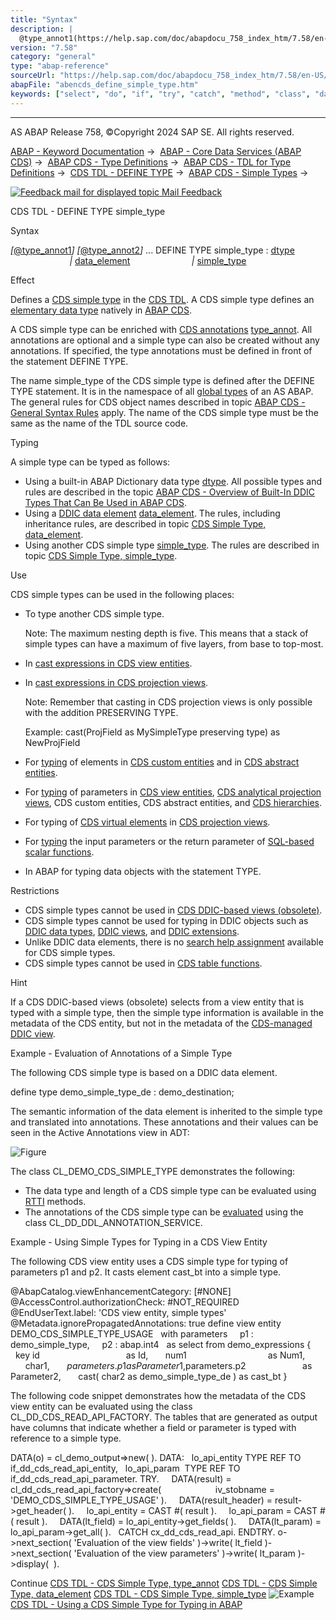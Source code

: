 ```yaml
---
title: "Syntax"
description: |
  @type_annot1(https://help.sap.com/doc/abapdocu_758_index_htm/7.58/en-US/abencds_simple_type_anno.htm) @type_annot2(https://help.sap.com/doc/abapdocu_758_index_htm/7.58/en-US/abencds_simple_type_anno.htm) ... DEFINE TYPE simple_type : dtype(https://help.sap.com/doc/abapdocu_7
version: "7.58"
category: "general"
type: "abap-reference"
sourceUrl: "https://help.sap.com/doc/abapdocu_758_index_htm/7.58/en-US/abencds_define_simple_type.htm"
abapFile: "abencds_define_simple_type.htm"
keywords: ["select", "do", "if", "try", "catch", "method", "class", "data", "types", "abencds", "define", "simple", "type"]
---
```


* * *

AS ABAP Release 758, ©Copyright 2024 SAP SE. All rights reserved.

[ABAP - Keyword Documentation](https://help.sap.com/doc/abapdocu_758_index_htm/7.58/en-US/abenabap.htm) →  [ABAP - Core Data Services (ABAP CDS)](https://help.sap.com/doc/abapdocu_758_index_htm/7.58/en-US/abencds.htm) →  [ABAP CDS - Type Definitions](https://help.sap.com/doc/abapdocu_758_index_htm/7.58/en-US/abencds_tdl.htm) →  [ABAP CDS - TDL for Type Definitions](https://help.sap.com/doc/abapdocu_758_index_htm/7.58/en-US/abencds_types.htm) →  [CDS TDL - DEFINE TYPE](https://help.sap.com/doc/abapdocu_758_index_htm/7.58/en-US/abencds_define_type.htm) →  [ABAP CDS - Simple Types](https://help.sap.com/doc/abapdocu_758_index_htm/7.58/en-US/abencds_simple_types.htm) → 

 [![](Mail.gif?object=Mail.gif "Feedback mail for displayed topic") Mail Feedback](mailto:f1_help@sap.com?subject=Feedback%20on%20ABAP%20Documentation&body=Document:%20CDS%20TDL%20-%20DEFINE%20TYPE%20simple_type%2C%20ABENCDS_DEFINE_SIMPLE_TYPE%2C%20758%0D%0A%0D%0AError:%0D%0A%0D%0A%0D%0A%0D%0ASuggestion%20for%20improvement:
)

CDS TDL - DEFINE TYPE simple\_type

Syntax

*\[*[@type\_annot1](https://help.sap.com/doc/abapdocu_758_index_htm/7.58/en-US/abencds_simple_type_anno.htm)*\]*
*\[*[@type\_annot2](https://help.sap.com/doc/abapdocu_758_index_htm/7.58/en-US/abencds_simple_type_anno.htm)*\]*
...
DEFINE TYPE simple\_type : [dtype](https://help.sap.com/doc/abapdocu_758_index_htm/7.58/en-US/abencds_overview_builtin_types.htm)
                        *|* [data\_element](https://help.sap.com/doc/abapdocu_758_index_htm/7.58/en-US/abencds_dtel.htm)
                        *|* [simple\_type](https://help.sap.com/doc/abapdocu_758_index_htm/7.58/en-US/abencds_simple_type.htm)

Effect

Defines a [CDS simple type](https://help.sap.com/doc/abapdocu_758_index_htm/7.58/en-US/abencds_simple_type_glosry.htm "Glossary Entry") in the [CDS TDL](https://help.sap.com/doc/abapdocu_758_index_htm/7.58/en-US/abencds_tdl_glosry.htm "Glossary Entry"). A CDS simple type defines an [elementary data type](https://help.sap.com/doc/abapdocu_758_index_htm/7.58/en-US/abenelementary_data_type_glosry.htm "Glossary Entry") natively in [ABAP CDS](https://help.sap.com/doc/abapdocu_758_index_htm/7.58/en-US/abenabap_cds_glosry.htm "Glossary Entry").

A CDS simple type can be enriched with [CDS annotations](https://help.sap.com/doc/abapdocu_758_index_htm/7.58/en-US/abencds_annotation_glosry.htm "Glossary Entry") [type\_annot](https://help.sap.com/doc/abapdocu_758_index_htm/7.58/en-US/abencds_simple_type_anno.htm). All annotations are optional and a simple type can also be created without any annotations. If specified, the type annotations must be defined in front of the statement DEFINE TYPE.

The name simple\_type of the CDS simple type is defined after the DEFINE TYPE statement. It is in the namespace of all [global types](https://help.sap.com/doc/abapdocu_758_index_htm/7.58/en-US/abenglobal_type_glosry.htm "Glossary Entry") of an AS ABAP. The general rules for CDS object names described in topic [ABAP CDS - General Syntax Rules](https://help.sap.com/doc/abapdocu_758_index_htm/7.58/en-US/abencds_general_syntax_rules.htm) apply. The name of the CDS simple type must be the same as the name of the TDL source code.

Typing

A simple type can be typed as follows:

-   Using a built-in ABAP Dictionary data type [dtype](https://help.sap.com/doc/abapdocu_758_index_htm/7.58/en-US/abencds_overview_builtin_types.htm). All possible types and rules are described in the topic [ABAP CDS - Overview of Built-In DDIC Types That Can Be Used in ABAP CDS](https://help.sap.com/doc/abapdocu_758_index_htm/7.58/en-US/abencds_overview_builtin_types.htm).
-   Using a [DDIC data element](https://help.sap.com/doc/abapdocu_758_index_htm/7.58/en-US/abendata_element_glosry.htm "Glossary Entry") [data\_element](https://help.sap.com/doc/abapdocu_758_index_htm/7.58/en-US/abencds_dtel.htm). The rules, including inheritance rules, are described in topic [CDS Simple Type, data\_element](https://help.sap.com/doc/abapdocu_758_index_htm/7.58/en-US/abencds_dtel.htm).
-   Using another CDS simple type [simple\_type](https://help.sap.com/doc/abapdocu_758_index_htm/7.58/en-US/abencds_simple_type.htm). The rules are described in topic [CDS Simple Type, simple\_type](https://help.sap.com/doc/abapdocu_758_index_htm/7.58/en-US/abencds_simple_type.htm).

Use

CDS simple types can be used in the following places:

-   To type another CDS simple type.
    
    Note: The maximum nesting depth is five. This means that a stack of simple types can have a maximum of five layers, from base to top-most.
    
-   In [cast expressions in CDS view entities](https://help.sap.com/doc/abapdocu_758_index_htm/7.58/en-US/abencds_cast_expression_v2.htm).
-   In [cast expressions in CDS projection views](https://help.sap.com/doc/abapdocu_758_index_htm/7.58/en-US/abencds_proj_view_element.htm).
    
    Note: Remember that casting in CDS projection views is only possible with the addition PRESERVING TYPE.
    
    Example: cast(ProjField as MySimpleType preserving type) as NewProjField
    
-   For [typing](https://help.sap.com/doc/abapdocu_758_index_htm/7.58/en-US/abencds_typing.htm) of elements in [CDS custom entities](https://help.sap.com/doc/abapdocu_758_index_htm/7.58/en-US/abencds_custom_entity_glosry.htm "Glossary Entry") and in [CDS abstract entities](https://help.sap.com/doc/abapdocu_758_index_htm/7.58/en-US/abencds_abstract_entity_glosry.htm "Glossary Entry").
-   For [typing](https://help.sap.com/doc/abapdocu_758_index_htm/7.58/en-US/abencds_typing.htm) of parameters in [CDS view entities](https://help.sap.com/doc/abapdocu_758_index_htm/7.58/en-US/abencds_v2_view_glosry.htm "Glossary Entry"), [CDS analytical projection views](https://help.sap.com/doc/abapdocu_758_index_htm/7.58/en-US/abencds_analytical_pv_glosry.htm "Glossary Entry"), CDS custom entities, CDS abstract entities, and [CDS hierarchies](https://help.sap.com/doc/abapdocu_758_index_htm/7.58/en-US/abencds_hierarchy_glosry.htm "Glossary Entry").
-   For typing of [CDS virtual elements](https://help.sap.com/doc/abapdocu_758_index_htm/7.58/en-US/abencds_virtual_element_glosry.htm "Glossary Entry") in [CDS projection views](https://help.sap.com/doc/abapdocu_758_index_htm/7.58/en-US/abencds_projection_view_glosry.htm "Glossary Entry").
-   For [typing](https://help.sap.com/doc/abapdocu_758_index_htm/7.58/en-US/abencds_scalar_typing.htm) the input parameters or the return parameter of [SQL-based scalar functions](https://help.sap.com/doc/abapdocu_758_index_htm/7.58/en-US/abencds_sql_scalar_glosry.htm "Glossary Entry").
-   In ABAP for typing data objects with the statement TYPE.

Restrictions

-   CDS simple types cannot be used in [CDS DDIC-based views (obsolete)](https://help.sap.com/doc/abapdocu_758_index_htm/7.58/en-US/abencds_v1_view_glosry.htm "Glossary Entry").
-   CDS simple types cannot be used for typing in DDIC objects such as [DDIC data types](https://help.sap.com/doc/abapdocu_758_index_htm/7.58/en-US/abenddic_data_types.htm), [DDIC views](https://help.sap.com/doc/abapdocu_758_index_htm/7.58/en-US/abenddic_view_glosry.htm "Glossary Entry"), and [DDIC extensions](https://help.sap.com/doc/abapdocu_758_index_htm/7.58/en-US/abenddic_extension_glosry.htm "Glossary Entry").
-   Unlike DDIC data elements, there is no [search help assignment](https://help.sap.com/doc/abapdocu_758_index_htm/7.58/en-US/abensearch_help_glosry.htm "Glossary Entry") available for CDS simple types.
-   CDS simple types cannot be used in [CDS table functions](https://help.sap.com/doc/abapdocu_758_index_htm/7.58/en-US/abencds_table_function_glosry.htm "Glossary Entry").

Hint

If a CDS DDIC-based views (obsolete) selects from a view entity that is typed with a simple type, then the simple type information is available in the metadata of the CDS entity, but not in the metadata of the [CDS-managed DDIC view](https://help.sap.com/doc/abapdocu_758_index_htm/7.58/en-US/abencds_mngdddic_view_glosry.htm "Glossary Entry").

Example - Evaluation of Annotations of a Simple Type

The following CDS simple type is based on a DDIC data element.

define type demo\_simple\_type\_de : demo\_destination;

The semantic information of the data element is inherited to the simple type and translated into annotations. These annotations and their values can be seen in the Active Annotations view in ADT:

![Figure](st_active_anno.jpg)

The class CL\_DEMO\_CDS\_SIMPLE\_TYPE demonstrates the following:

-   The data type and length of a CDS simple type can be evaluated using [RTTI](https://help.sap.com/doc/abapdocu_758_index_htm/7.58/en-US/abenrun_time_type_identific_glosry.htm "Glossary Entry") methods.
-   The annotations of the CDS simple type can be [evaluated](https://help.sap.com/doc/abapdocu_758_index_htm/7.58/en-US/abencds_annotations_analysis.htm) using the class CL\_DD\_DDL\_ANNOTATION\_SERVICE.

Example - Using Simple Types for Typing in a CDS View Entity

The following CDS view entity uses a CDS simple type for typing of parameters p1 and p2. It casts element cast\_bt into a simple type.

@AbapCatalog.viewEnhancementCategory: \[#NONE\]
@AccessControl.authorizationCheck: #NOT\_REQUIRED
@EndUserText.label: 'CDS view entity, simple types'
@Metadata.ignorePropagatedAnnotations: true
define view entity DEMO\_CDS\_SIMPLE\_TYPE\_USAGE
  with parameters
    p1 : demo\_simple\_type,
    p2 : abap.int4
  as select from demo\_expressions
{
  key id                                   as Id,
      num1                                 as Num1,
      char1,
      $parameters.p1                       as Parameter1,
      $parameters.p2                       as Parameter2,
      cast( char2 as demo\_simple\_type\_de ) as cast\_bt
}

The following code snippet demonstrates how the metadata of the CDS view entity can be evaluated using the class CL\_DD\_CDS\_READ\_API\_FACTORY. The tables that are generated as output have columns that indicate whether a field or parameter is typed with reference to a simple type.

DATA(o) = cl\_demo\_output=>new( ).
DATA:
  lo\_api\_entity TYPE REF TO if\_dd\_cds\_read\_api\_entity,
  lo\_api\_param  TYPE REF TO if\_dd\_cds\_read\_api\_parameter.
TRY.
    DATA(result) = cl\_dd\_cds\_read\_api\_factory=>create(
                     iv\_stobname = 'DEMO\_CDS\_SIMPLE\_TYPE\_USAGE' ).
    DATA(result\_header) = result->get\_header( ).
    lo\_api\_entity = CAST #( result ).
    lo\_api\_param = CAST #( result ).
    DATA(lt\_field) = lo\_api\_entity->get\_fields( ).
    DATA(lt\_param) = lo\_api\_param->get\_all( ).
  CATCH cx\_dd\_cds\_read\_api.
ENDTRY.
o->next\_section( 'Evaluation of the view fields'
)->write( lt\_field
)->next\_section( 'Evaluation of the view parameters'
)->write( lt\_param
)->display(  ).

Continue
[CDS TDL - CDS Simple Type, type\_annot](https://help.sap.com/doc/abapdocu_758_index_htm/7.58/en-US/abencds_simple_type_anno.htm)
[CDS TDL - CDS Simple Type, data\_element](https://help.sap.com/doc/abapdocu_758_index_htm/7.58/en-US/abencds_dtel.htm)
[CDS TDL - CDS Simple Type, simple\_type](https://help.sap.com/doc/abapdocu_758_index_htm/7.58/en-US/abencds_simple_type.htm)
![Example](exa.gif "Example") [CDS TDL - Using a CDS Simple Type for Typing in ABAP](https://help.sap.com/doc/abapdocu_758_index_htm/7.58/en-US/abencds_st_abexa.htm)